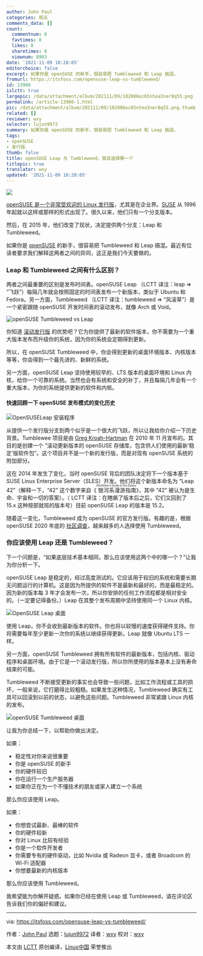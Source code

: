 ```yaml
---
author: John Paul
categories: 观点
comments_data: []
count:
  commentnum: 0
  favtimes: 0
  likes: 0
  sharetimes: 0
  viewnum: 8903
date: '2021-11-09 10:28:05'
editorchoice: false
excerpt: 如果你是 openSUSE 的新手，很容易把 Tumbleweed 和 Leap 搞混。
fromurl: https://itsfoss.com/opensuse-leap-vs-tumbleweed/
id: 13966
islctt: true
largepic: /data/attachment/album/202111/09/102806oc65ntea3ner8q55.png
permalink: /article-13966-1.html
pic: /data/attachment/album/202111/09/102806oc65ntea3ner8q55.png.thumb.jpg
related: []
reviewer: wxy
selector: lujun9972
summary: 如果你是 openSUSE 的新手，很容易把 Tumbleweed 和 Leap 搞混。
tags:
- openSUSE
- 发行版
thumb: false
title: openSUSE Leap 与 Tumbleweed，我该选择哪一个
titlepic: true
translator: wxy
updated: '2021-11-09 10:28:05'
---
```


![](/data/attachment/album/202111/09/102806oc65ntea3ner8q55.png)


[openSUSE 是一个非常受欢迎的 Linux 发行版](https://itsfoss.com/why-use-opensuse/)，尤其是在企业界。[SUSE](https://en.wikipedia.org/wiki/SUSE_Linux) 从 1996 年起就以这样或那样的形式出现了。很久以来，他们只有一个分支版本。


然后，在 2015 年，他们改变了现状，决定提供两个分支：Leap 和 Tumbleweed。


如果你是 [openSUSE](https://www.opensuse.org/) 的新手，很容易把 Tumbleweed 和 Leap 搞混。最近有位读者要求我们解释这两者之间的异同，这正是我们今天要做的。


### Leap 和 Tumbleweed 之间有什么区别？


两者之间最重要的区别是发布时间表。openSUSE Leap （LCTT 译注：leap => “飞跃”）每隔几年就会按照固定的时间表发布一个新版本，类似于 Ubuntu 和 Fedora。另一方面，Tumbleweed （LCTT 译注：tumbleweed => “风滚草”）是一个紧密跟随 openSUSE 开发时间表的滚动发布，就像 Arch 或 Void。


![openSUSE Tumbleweed vs Leap](/data/attachment/album/202111/09/102806i8huubpu59e3k1kh.jpg)


你知道 [滚动发行版](https://itsfoss.com/rolling-release/) 的优势吧？它为你提供了最新的软件版本，你不需要为一个重大版本发布而升级你的系统，因为你的系统会定期得到更新。


所以，在 openSUSE Tumbleweed 中，你会得到更新的桌面环境版本、内核版本等等，你会得到一个最先进的、新鲜的系统。


另一方面，openSUSE Leap 坚持使用较早的、LTS 版本的桌面环境和 Linux 内核，给你一个可靠的系统。当然也会有系统和安全的补丁，并且每隔几年会有一个重大版本，为你的系统提供更新的软件和内核。


#### 快速回顾一下 openSUSE 发布模式的变化历史


![OpenSUSELeap 安装程序](/data/attachment/album/202111/09/102806gjvv3azv5isaa1fv.png)


从提供一个发行版分支到两个似乎是一个很大的飞跃，所以让我给你介绍一下历史背景。Tumblewee 项目是由 [Greg Kroah-Hartman](https://en.wikipedia.org/wiki/Greg_Kroah-Hartman) 在 2010 年 11 月宣布的。其目的是创建一个 “滚动更新版本的 openSUSE 存储库，包含供人们使用的最新‘稳定’版软件包”。这个项目并不是一个新的发行版，而是对现有 openSUSE 系统的附加部分。


这在 2014 年发生了变化，当时 openSUSE 背后的团队决定将下一个版本基于 SUSE Linux Enterprise Server（SLES）开发。他们将这个新版本命名为 “Leap 42”（解释一下，“42” 这个数字来自《<ruby> 银河系漫游指南 <rt>  Hitchhiker’s Guide to the Galaxy </rt></ruby>》，其中 “42” 被认为是生命、宇宙和一切的答案）。（ LCTT 译注：在瞎飙了版本后之后，它们又回到了 15.x 这种按部就班的版本号）目前 openSUSE Leap 的版本是 15.2。


随着这一变化，Tumbleweed 成为 openSUSE 的官方发行版。有趣的是，根据 openSUSE 2020 年底的 [社区调查](https://en.opensuse.org/End-of-year-surveys/2020/Data#Uses_Tumbleweed_as_Desktop_on_a_regular_basis)，越来越多的人选择使用 Tumbleweed。


### 你应该使用 Leap 还是 Tumbleweed？


下一个问题是，“如果底层技术基本相同，那么应该使用这两个中的哪一个？”让我为你分析一下。


openSUSE Leap 是稳定的，经过高度测试的。它应该用于较旧的系统和需要长期无问题运行的计算机。这是因为所提供的软件不是最新和最好的，而是最稳定的。因为新的版本每 3 年才会发布一次，所以你安排的任何工作流程都是相对安全的。（一定要记得备份。）Leap 在其整个发布周期中坚持使用同一个 Linux 内核。


![OpenSUSE Leap 桌面](/data/attachment/album/202111/09/102807uzbcaraa5gr15ocz.png)


使用 Leap，你不会收到最新版本的软件。你也将以较慢的速度获得硬件支持。你将需要每年至少更新一次你的系统以继续获得更新。Leap 就像 Ubuntu LTS 一样。


另一方面，openSUSE Tumbleweed 拥有所有软件的最新版本，包括内核、驱动程序和桌面环境。由于它是一个滚动发行版，所以你所使用的版本基本上没有寿命结束的可能。


Tumbleweed 不断接受更新的事实也会导致一些问题，比如工作流程或工具的损坏，一般来说，它打磨得比较粗糙。如果发生这种情况，Tumbleweed 确实有工具可以回滚到以前的状态，以避免这些问题。Tumbleweed 非常紧跟 Linux 内核的发布。


![openSUSE Tumbleweed 桌面](/data/attachment/album/202111/09/102808zy600rbjii1b00b7.png)


让我为你总结一下，以帮助你做出决定。


如果：


* 稳定性对你来说很重要
* 你是 openSUSE 的新手
* 你的硬件较旧
* 你在运行一个生产服务器
* 如果你正在为一个不懂技术的朋友或家人建立一个系统


那么你应该使用 Leap。


如果：


* 你想尝试最新、最棒的软件
* 你的硬件较新
* 你对 Linux 比较有经验
* 你是一个软件开发者
* 你需要专有的硬件驱动，比如 Nvidia 或 Radeon 显卡，或者 Broadcom 的 Wi-Fi 适配器
* 你想要最新的内核版本


那么你应该使用 Tumbleweed。


我希望能为你解开疑惑。如果你已经在使用 Leap 或 Tumbleweed，请在评论区告诉我们你的偏好和建议。




---


via: <https://itsfoss.com/opensuse-leap-vs-tumbleweed/>


作者：[John Paul](https://itsfoss.com/author/john/) 选题：[lujun9972](https://github.com/lujun9972) 译者：[wxy](https://github.com/wxy) 校对：[wxy](https://github.com/wxy)


本文由 [LCTT](https://github.com/LCTT/TranslateProject) 原创编译，[Linux中国](https://linux.cn/) 荣誉推出